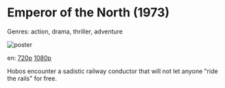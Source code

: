 # Emperor of the North (1973)

Genres: action, drama, thriller, adventure

![poster](http://image.tmdb.org/t/p/w500/mMlbANoaofLVxYWUBJIFLIe5ox1.jpg)

en:
  [720p](magnet:?xt=urn:btih:2467326D23B0B4080EE6613ABD5A9E8A92FB56E7&tr=udp://glotorrents.pw:6969/announce&tr=udp://tracker.opentrackr.org:1337/announce&tr=udp://torrent.gresille.org:80/announce&tr=udp://tracker.openbittorrent.com:80&tr=udp://tracker.coppersurfer.tk:6969&tr=udp://tracker.leechers-paradise.org:6969&tr=udp://p4p.arenabg.ch:1337&tr=udp://tracker.internetwarriors.net:1337)
  [1080p](magnet:?xt=urn:btih:A1A0CD241718A9810951547774715151A828DB44&tr=udp://glotorrents.pw:6969/announce&tr=udp://tracker.opentrackr.org:1337/announce&tr=udp://torrent.gresille.org:80/announce&tr=udp://tracker.openbittorrent.com:80&tr=udp://tracker.coppersurfer.tk:6969&tr=udp://tracker.leechers-paradise.org:6969&tr=udp://p4p.arenabg.ch:1337&tr=udp://tracker.internetwarriors.net:1337)
  


Hobos encounter a sadistic railway conductor that will not let anyone "ride the rails" for free.